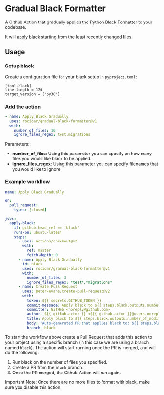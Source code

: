 # Gradual Black Formatter

A Github Action that gradually applies the [Python Black Formatter](https://github.com/psf/black) to your codebase.

It will apply black starting from the least recently changed files.

## Usage

### Setup black

Create a configuration file for your black setup in `pyproject.toml`:

```
[tool.black]
line-length = 120
target_version = ['py38']
```

### Add the action

```yaml
- name: Apply Black Gradually
  uses: rocioar/gradual-black-formatter@v1
  with:
    number_of_files: 10
    ignore_files_regex: test,migrations
```

Parameters:

- **number_of_files**: Using this parameter you can specify on how many files you would like black to be applied.
- **ignore_files_regex**: Using this parameter you can specify filenames that you would like to ignore.

### Example workflow

```yaml
name: Apply Black Gradually

on:
  pull_request:
    types: [closed]

jobs:
  apply-black:
    if: github.head_ref == 'black'
    runs-on: ubuntu-latest
    steps:
      - uses: actions/checkout@v2
        with:
          ref: master
          fetch-depth: 0
      - name: Apply Black Gradually
        id: black
        uses: rocioar/gradual-black-formatter@v1
        with:
          number_of_files: 3
          ignore_files_regex: *test*,*migrations*
      - name: Create Pull Request
        uses: peter-evans/create-pull-request@v2
        with:
          token: ${{ secrets.GITHUB_TOKEN }}
          commit-message: Apply black to ${{ steps.black.outputs.number_of_modified_files }} files
          committer: GitHub <noreply@github.com>
          author: ${{ github.actor }} <${{ github.actor }}@users.noreply.github.com>
          title: Apply black to ${{ steps.black.outputs.number_of_modified_files }} files
          body: "Auto-generated PR that applies black to: ${{ steps.black.outputs.modified_file_names }}."
          branch: black
```

To start the workflow above create a Pull Request that adds this action to your project using a specific branch (in this case we are using a branch named `black`). The action will start running once the PR is merged, and will do the following:

1. Run black on the number of files you specified.
2. Create a PR from the `black` branch.
2. Once the PR merged, the Github Action will run again.

Important Note: Once there are no more files to format with black, make sure you disable this action.
